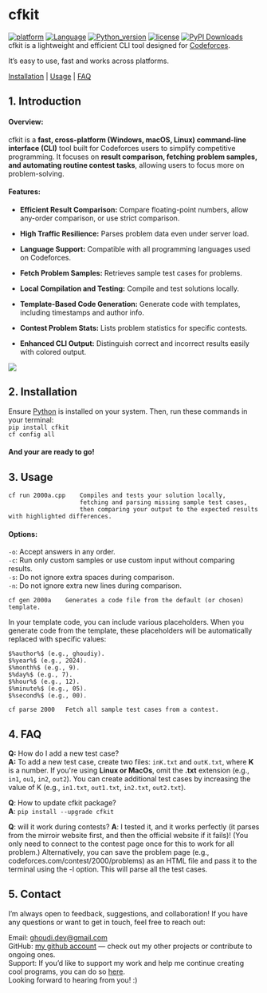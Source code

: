 # cfkit
[![platform](https://img.shields.io/badge/platform-Windows%20%7C%20macOS%20%7C%20Linux-blue.svg)](https://github.com/xalanq/cf-tool/releases)
[![Language](https://img.shields.io/badge/Language-Python-blue)](https://www.python.org/)
[![Python_version](https://img.shields.io/badge/Python->=3.8-gree)](https://www.python.org/)
[![license](https://img.shields.io/badge/license-MIT-%23373737.svg)](https://raw.githubusercontent.com/xalanq/cf-tool/master/LICENSE)
[![PyPI Downloads](https://static.pepy.tech/badge/cfkit)](https://pepy.tech/projects/cfkit)  
cfkit is a lightweight and efficient CLI tool designed for [Codeforces](https://codeforces.com/).

It’s easy to use, fast and works across platforms.

[Installation](#2-installation) | [Usage](#3-usage) | [FAQ](#4-faq)

## 1\. Introduction

#### Overview:

cfkit is a **fast, cross-platform (Windows, macOS, Linux) command-line interface (CLI)** tool built for Codeforces users to simplify competitive programming. It focuses on **result comparison, fetching problem samples, and automating routine contest tasks**, allowing users to focus more on problem-solving.

#### Features:

*   **Efficient Result Comparison:** Compare floating-point numbers, allow any-order comparison, or use strict comparison.
  
*   **High Traffic Resilience:** Parses problem data even under server load.
  
*   **Language Support:** Compatible with all programming languages used on Codeforces.
  
*   **Fetch Problem Samples:** Retrieves sample test cases for problems.
  
*   **Local Compilation and Testing:** Compile and test solutions locally.
  
*   **Template-Based Code Generation:** Generate code with templates, including timestamps and author info.
  
*   **Contest Problem Stats:** Lists problem statistics for specific contests.
  
*   **Enhanced CLI Output:** Distinguish correct and incorrect results easily with colored output.

![](./examples/run_solution.gif)

## 2\. Installation

Ensure [Python](https://www.python.org/) is installed on your system. Then, run these commands in your terminal:  
`pip install cfkit`  
`cf config all`

#### And your are ready to go!

## 3\. Usage
```
cf run 2000a.cpp    Compiles and tests your solution locally,
                    fetching and parsing missing sample test cases,
                    then comparing your output to the expected results with highlighted differences.
```

#### Options:

`-o`: Accept answers in any order.  
`-c`: Run only custom samples or use custom input without comparing results.  
`-s`: Do not ignore extra spaces during comparison.  
`-n`: Do not ignore extra new lines during comparison.  

```
cf gen 2000a    Generates a code file from the default (or chosen) template.
```

In your template code, you can include various placeholders. When you generate code from the template, these placeholders will be automatically replaced with specific values:
```plain
$%author%$ (e.g., ghoudiy).  
$%year%$ (e.g., 2024).  
$%month%$ (e.g., 9).  
$%day%$ (e.g., 7).  
$%hour%$ (e.g., 12).  
$%minute%$ (e.g., 05).  
$%second%$ (e.g., 00).  
```

```
cf parse 2000   Fetch all sample test cases from a contest.
```
## 4\. FAQ
**Q:** How do I add a new test case?  
**A:** To add a new test case, create two files: `inK.txt` and `outK.txt`, where **K** is a number. If you're using **Linux or MacOs**, omit the **.txt** extension (e.g., `in1`, `ou1`, `in2`, `out2`). You can create additional test cases by increasing the value of K (e.g., `in1.txt`, `out1.txt`, `in2.txt`, `out2.txt`).

**Q**: How to update cfkit package?  
**A**: `pip install --upgrade cfkit`

**Q**: will it work during contests?
**A**: I tested it, and it works perfectly (it parses from the mirroir website first, and then the official website if it fails)! (You only need to connect to the contest page once for this to work for all problem.) Alternatively, you can save the problem page (e.g., codeforces.com/contest/2000/problems) as an HTML file and pass it to the terminal using the -l option. This will parse all the test cases.

## 5\. Contact
I’m always open to feedback, suggestions, and collaboration! If you have any questions or want to get in touch, feel free to reach out:

Email: ghoudi.dev@gmail.com  
GitHub: [my github account](https://github.com/ghoudiy/) — check out my other projects or contribute to ongoing ones.  
Support: If you’d like to support my work and help me continue creating cool programs, you can do so [here](https://www.patreon.com/ghoudiy/membership).  
Looking forward to hearing from you! :)
